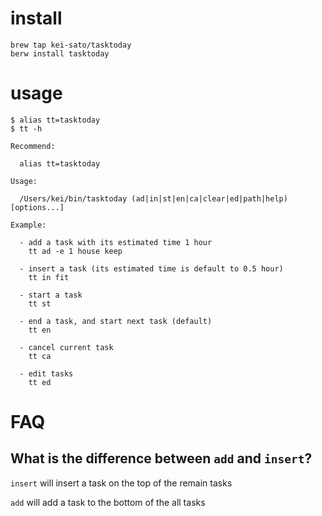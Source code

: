 # install 

```
brew tap kei-sato/tasktoday
berw install tasktoday
```

# usage

```
$ alias tt=tasktoday
$ tt -h

Recommend:

  alias tt=tasktoday

Usage:

  /Users/kei/bin/tasktoday (ad|in|st|en|ca|clear|ed|path|help) [options...]

Example:

  - add a task with its estimated time 1 hour
    tt ad -e 1 house keep

  - insert a task (its estimated time is default to 0.5 hour)
    tt in fit

  - start a task
    tt st

  - end a task, and start next task (default)
    tt en

  - cancel current task
    tt ca

  - edit tasks
    tt ed
```

# FAQ

## What is the difference between `add` and `insert`?

`insert` will insert a task on the top of the remain tasks

`add` will add a task to the bottom of the all tasks
